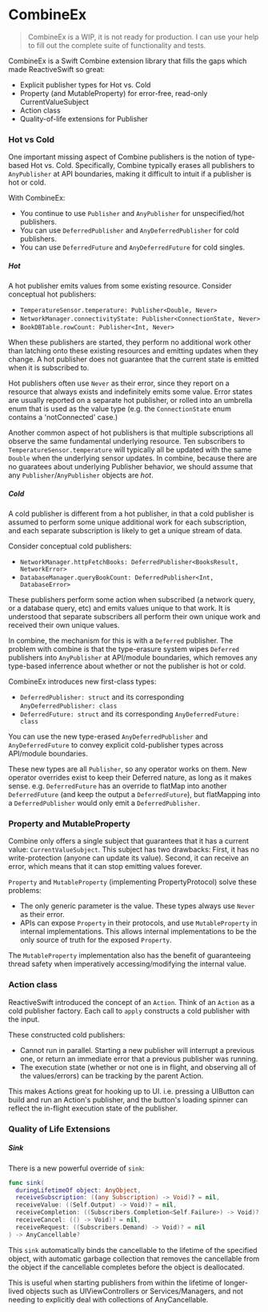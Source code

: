 # CombineEx

> CombineEx is a WIP, it is not ready for production. I can use your help
> to fill out the complete suite of functionality and tests.

CombineEx is a Swift Combine extension library that fills the gaps which made
ReactiveSwift so great:

* Explicit publisher types for Hot vs. Cold
* Property (and MutableProperty) for error-free, read-only CurrentValueSubject
* Action class
* Quality-of-life extensions for Publisher

### Hot vs Cold

One important missing aspect of Combine publishers is the notion of type-based Hot
vs. Cold. Specifically, Combine typically erases all publishers to `AnyPublisher` at
API boundaries, making it difficult to intuit if a publisher is hot or cold. 

With CombineEx: 
* You continue to use `Publisher` and `AnyPublisher` for unspecified/hot publishers.
* You can use `DeferredPublisher` and `AnyDeferredPublisher` for cold publishers.
* You can use `DeferredFuture` and `AnyDeferredFuture` for cold singles. 

##### Hot

A hot publisher emits values from some existing resource. Consider conceptual hot publishers:

* `TemperatureSensor.temperature: Publisher<Double, Never>` 
* `NetworkManager.connectivityState: Publisher<ConnectionState, Never>`
* `BookDBTable.rowCount: Publisher<Int, Never>`

When these publishers are started, they perform no additional work other than latching
onto these existing resources and emitting updates when they change. A hot publisher does
not guarantee that the current state is emitted when it is subscribed to.

Hot publishers often use `Never` as their error, since they report on a resource
that always exists and indefinitely emits some value. Error states are usually reported on a
separate hot publisher, or rolled into an umbrella enum that is used as the value type (e.g. the
`ConnectionState` enum contains a 'notConnected' case.)

Another common aspect of hot publishers is that multiple subscriptions all observe the
same fundamental underlying resource. Ten subscribers to `TemperatureSensor.temperature` will
typically all be updated with the same `Double` when the underlying sensor updates.
In combine, because there are no guaratees about underlying Publisher behavior, we should
assume that any `Publisher`/`AnyPublisher` objects are *hot*.

##### Cold

A cold publisher is different from a hot publisher, in that a cold publisher is assumed
to perform some unique additional work for each subscription, and each separate subscription
is likely to get a unique stream of data.

Consider conceptual cold publishers:

* `NetworkManager.httpFetchBooks: DeferredPublisher<BooksResult, NetworkError>`
* `DatabaseManager.queryBookCount: DeferredPublisher<Int, DatabaseError>` 

These publishers perform some action when subscribed (a network query, or a database query, etc)
and emits values unique to that work. It is understood that separate subscribers all perform
their own unique work and received their own unique values.

In combine, the mechanism for this is with a `Deferred` publisher. The problem with combine
is that the type-erasure system wipes `Deferred` publishers into `AnyPublisher` at API/module boundaries,
which removes any type-based inferrence about whether or not the publisher is hot or cold.

CombineEx introduces new first-class types: 

* `DeferredPublisher: struct` and its corresponding `AnyDeferredPublisher: class`
* `DeferredFuture: struct` and its corresponding `AnyDeferredFuture: class`

You can use the new type-erased `AnyDeferredPublisher` and `AnyDeferredFuture` to convey
explicit cold-publisher types across API/module boundaries.

These new types are all `Publisher`, so any operator works on them. New operator overrides exist
to keep their Deferred nature, as long as it makes sense.  e.g. `DeferredFuture` has an override
to flatMap into another `DeferredFuture` (and keep the output a `DeferredFuture`), but flatMapping
into a `DeferredPublisher` would only emit a `DeferredPublisher`. 

### Property and MutableProperty

Combine only offers a single subject that guarantees that it has a current value: `CurrentValueSubject`.
This subject has two drawbacks: First, it has no write-protection (anyone can update its value). Second,
it can receive an error, which means that it can stop emitting values forever.

`Property` and `MutableProperty` (implementing PropertyProtocol) solve these problems:

* The only generic parameter is the value. These types always use `Never` as their error.
* APIs can expose `Property` in their protocols, and use `MutableProperty` in internal implementations. This
allows internal implementations to be the only source of truth for the exposed `Property`.

The `MutableProperty` implementation also has the benefit of guaranteeing thread safety when imperatively
accessing/modifying the internal value.

### Action class

ReactiveSwift introduced the concept of an `Action`.  Think of an `Action` as a cold publisher factory.
Each call to `apply` constructs a cold publisher with the input.  

These constructed cold publishers:
* Cannot run in parallel. Starting a new publisher will interrupt a previous one, or return an immediate error
that a previous publisher was running.
* The execution state (whether or not one is in flight, and observing all of the values/errors) can be
tracking by the parent Action.

This makes Actions great for hooking up to UI.  i.e. pressing a UIButton can build and run an Action's publisher,
and the button's loading spinner can reflect the in-flight execution state of the publisher.

### Quality of Life Extensions

##### Sink

There is a new powerful override of `sink`:

```swift
func sink(
  duringLifetimeOf object: AnyObject,
  receiveSubscription: ((any Subscription) -> Void)? = nil,
  receiveValue: ((Self.Output) -> Void)? = nil,
  receiveCompletion: ((Subscribers.Completion<Self.Failure>) -> Void)? = nil,
  receiveCancel: (() -> Void)? = nil,
  receiveRequest: ((Subscribers.Demand) -> Void)? = nil
) -> AnyCancellable?
```

This `sink` automatically binds the cancellable to the lifetime of the specified object, with automatic garbage collection
that removes the cancellable from the object if the cancellable completes before the object is deallocated.

This is useful when starting publishers from within the lifetime of longer-lived objects such as UIViewControllers or
Services/Managers, and not needing to explicitly deal with collections of AnyCancellable.
